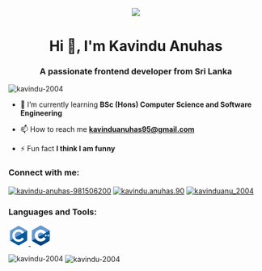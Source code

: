 <p align="center" ><img  src = "https://github.com/7oSkaaa/7oSkaaa/blob/main/Images/about_me.gif?raw=true" width = 100px></p>
<h1 align="center">Hi 👋, I'm Kavindu Anuhas</h1>
<h3 align="center">A passionate frontend developer from Sri Lanka</h3>

<p align="left"> <img src="https://komarev.com/ghpvc/?username=kavindu-2004&label=Profile%20views&color=0e75b6&style=flat" alt="kavindu-2004" /> </p>

- 🌱 I’m currently learning **BSc (Hons) Computer Science and Software Engineering**

- 📫 How to reach me **kavinduanuhas95@gmail.com**

- ⚡ Fun fact **I think I am funny**

<h3 align="left">Connect with me:</h3>
<p align="left">
<a href="https://linkedin.com/in/kavindu-anuhas-981506200" target="blank"><img align="center" src="https://raw.githubusercontent.com/rahuldkjain/github-profile-readme-generator/master/src/images/icons/Social/linked-in-alt.svg" alt="kavindu-anuhas-981506200" height="30" width="40" /></a>
<a href="https://fb.com/kavindu.anuhas.90" target="blank"><img align="center" src="https://raw.githubusercontent.com/rahuldkjain/github-profile-readme-generator/master/src/images/icons/Social/facebook.svg" alt="kavindu.anuhas.90" height="30" width="40" /></a>
<a href="https://instagram.com/kavinduanu_2004" target="blank"><img align="center" src="https://raw.githubusercontent.com/rahuldkjain/github-profile-readme-generator/master/src/images/icons/Social/instagram.svg" alt="kavinduanu_2004" height="30" width="40" /></a>
</p>

<h3 align="left">Languages and Tools:</h3>
<p align="left"> <a href="https://www.cprogramming.com/" target="_blank" rel="noreferrer"> <img src="https://raw.githubusercontent.com/devicons/devicon/master/icons/c/c-original.svg" alt="c" width="40" height="40"/> </a> <a href="https://www.w3schools.com/cpp/" target="_blank" rel="noreferrer"> <img src="https://raw.githubusercontent.com/devicons/devicon/master/icons/cplusplus/cplusplus-original.svg" alt="cplusplus" width="40" height="40"/> </a> </p>

<p><img align="left" src="https://github-readme-stats.vercel.app/api/top-langs?username=kavindu-2004&show_icons=true&locale=en&layout=compact" alt="kavindu-2004" /></p>

<p>&nbsp;<img align="center" src="https://github-readme-stats.vercel.app/api?username=kavindu-2004&show_icons=true&locale=en" alt="kavindu-2004" /></p>
